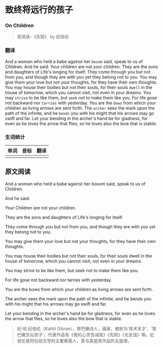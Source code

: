 # 致终将远行的孩子
### On Children
>爱阅读-《先知》 by 纪伯伦

### 翻译
And a woman who held a babe against her `bosom` said, speak to us of Children.
And he said:
Your children are not your children.
They are the sons and daughters of Life's longing for itself.
They come through you but not from you, and though they are with you yet they belong not to you.
You may give them your love but not your thoughts, for they have their own thoughts.
You may house their bodies but not their souls, for their souls `dwell` in the house of tomorrow, which you cannot visit, not even in your dreams.
You may `strive` to be like them, but `seek` not to make them like you.
For life gose not backward nor `tarries` with yesterday.
You are the `bows` from which your children as living arrows are sent forth.
The `archer` sees the mark upon the path of the infinite, and he `bends` you with his might that his arrows may go swift and far.
Let your bending in the archer's hand be for gladness, for even as he loves the arrow that flies, so he loves also the bow that is stable.


### 生词统计
| 单词 | 音标 | 翻译
|-|-|-|
|  |  |  |

## 原文阅读
And a woman who held a babe against her bosom said, speak to us of Children.

And he said:

Your Children are not your children.

They are the sons and daughters of Life's longing for itself.

They come through you but not from you, and though they are with you yet they belong not to you.

You may give them your love but not your thoughts, for they have their own thoughts.

You may house their bodies but not their souls, for their souls dwell in the house of tomorrow, which you cannot visit, not even in your dreams.

You may strive to be like them, but seek not to make them like you.

For life gose not backward nor tarries with yesterday.

You are the bows from which your children as living arrows are sent forth.

The archer sees the mark upon the path of the infinite, and he bends you with his might that his arrows may go swift and far.

Let your bending in the archer's hand be for gladness, for even as he loves the arrow that flies, so he loves also the bow that is stable.

>纪·哈·纪伯伦（Kahlil Gibran），黎巴嫩诗人、画家、被称为‘体术天才’、‘黎巴嫩文坛骄子’，代表作品有《我的心灵告诫我》《先知》《论友谊》等。纪伯伦是阿拉伯文学的主要奠基人，爱与美是其作品的主旋律。